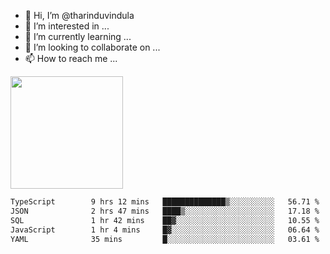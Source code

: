 - 👋 Hi, I’m @tharinduvindula
- 👀 I’m interested in ...
- 🌱 I’m currently learning ...
- 💞️ I’m looking to collaborate on ...
- 📫 How to reach me ...

<!---
tharinduvindula/tharinduvindula is a ✨ special ✨ repository because its `README.md` (this file) appears on your GitHub profile.
You can click the Preview link to take a look at your changes.
--->

<img height="180em" src="https://github-readme-stats.vercel.app/api?username=tharinduvindula&show_icons=true&hide_border=false&&count_private=true&include_all_commits=true" />


<!--START_SECTION:waka-->

```txt
TypeScript        9 hrs 12 mins   ██████████████▒░░░░░░░░░░   56.71 %
JSON              2 hrs 47 mins   ████▒░░░░░░░░░░░░░░░░░░░░   17.18 %
SQL               1 hr 42 mins    ██▓░░░░░░░░░░░░░░░░░░░░░░   10.55 %
JavaScript        1 hr 4 mins     █▓░░░░░░░░░░░░░░░░░░░░░░░   06.64 %
YAML              35 mins         █░░░░░░░░░░░░░░░░░░░░░░░░   03.61 %
```

<!--END_SECTION:waka-->
